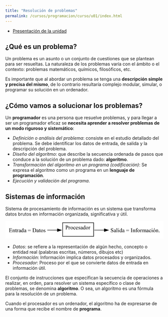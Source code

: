```yaml
---
title: "Resolución de problemas"
permalink: /cursos/programacion/curso/u01/index.html
---
```


* [Presentación de la unidad](u1.pdf)

## ¿Qué es un problema?

Un problema es un asunto o un conjunto de cuestiones que se plantean para ser resueltas. La naturaleza de los problemas varía con el ámbito o el contexto: problemas matemáticos, químicos, filosóficos, etc.

Es importante que al abordar un problema se tenga una **descripción simple y precisa del mismo**, de lo contrario resultaría complejo modular, simular, o programar su solución en un ordenador.

## ¿Cómo vamos a solucionar los problemas?

Un **programador** es una persona que resuelve problemas, y para llegar a ser un programador eficaz se **necesita aprender a resolver problemas de un modo riguroso y sistemático**:

* *Definición o análisis del problema*: consiste en el estudio detallado del problema. Se debe identificar los datos de entrada, de salida y la descripción del problema.
* *Diseño del algoritmo*: que describe la secuencia ordenada de pasos que conduce a la solución de un problema dado: **algoritmo**. 
* *Transformación del algoritmo en un programa (codificación)*: Se expresa el algoritmo como un programa en un **lenguaje de programación**.
* *Ejecución y validación del programa*.

## Sistemas de información

Sistema de procesamiento de información es un sistema que transforma datos
brutos en información organizada, significativa y útil.

![si](img/si.png)

* *Datos*: se refiere a la representación de algún hecho, concepto o entidad real (palabras escritas, números, dibujos etc)
* *Información*: Información implica datos procesados y organizados.
* *Procesador*: Proceso por el que se convierte datos de entrada en información útil.

El conjunto de instrucciones que especifican la secuencia de operaciones a
realizar, en orden, para resolver un sistema específico o clase de problemas, se
denomina **algoritmo**. O sea, un algoritmo es una fórmula para la resolución de un
problema.

Cuando el procesador es un ordenador, el algoritmo ha de expresarse de una
forma que recibe el nombre de **programa**.

